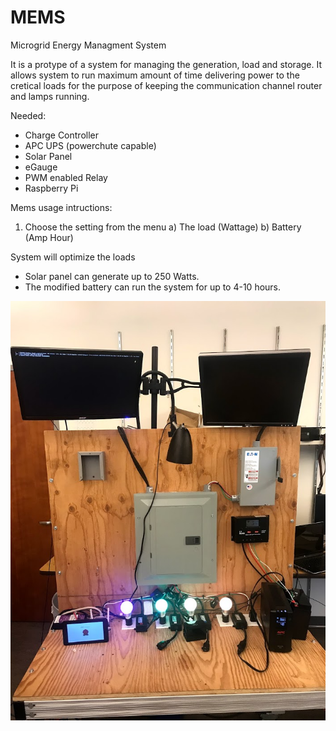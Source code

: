 # MEMS
Microgrid Energy Managment System

It is a protype of a system for managing the generation, load and storage. 
It allows system to run maximum amount of time delivering power to the cretical loads for the purpose of keeping the communication channel router and lamps running. 

Needed:
* Charge Controller 
* APC UPS (powerchute capable)
* Solar Panel
* eGauge
* PWM enabled Relay
* Raspberry Pi


Mems usage intructions:

1. Choose the setting from the menu
  a) The load (Wattage)
  b) Battery (Amp Hour)

System will optimize the loads

* Solar panel can generate up to 250 Watts. 
* The modified battery can run the system for up to 4-10 hours. 

![MEMS Design](/MEMS.png)


